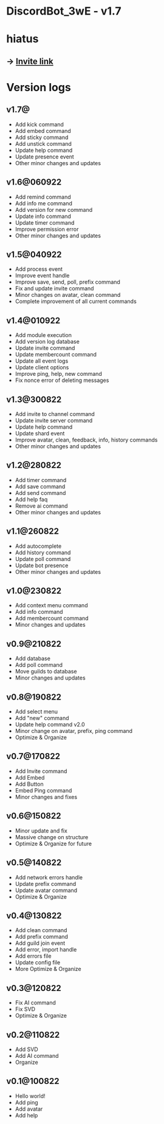 # DiscordBot_3wE - v1.7

# hiatus

## -> [Invite link](https://discord.com/oauth2/authorize?client_id=1006591332204154951&permissions=1239097535991&scope=bot%20applications.commands)

# Version logs
## v1.7@
- Add kick command
- Add embed command
- Add sticky command
- Add unstick command
- Update help command
- Update presence event
- Other minor changes and updates

## v1.6@060922
- Add remind command
- Add info me command
- Add version for new command
- Update info command
- Update timer command
- Improve permission error
- Other minor changes and updates

## v1.5@040922
- Add process event
- Improve event handle
- Improve save, send, poll, prefix command
- Fix and update invite command
- Minor changes on avatar, clean command
- Complete improvement of all current commands

## v1.4@010922
- Add module execution
- Add version log database
- Update invite command
- Update membercount command
- Update all event logs
- Update client options
- Improve ping, help, new command
- Fix nonce error of deleting messages

## v1.3@300822
- Add invite to channel command
- Update invite server command
- Update help command
- Update shard event
- Improve avatar, clean, feedback, info, history commands
- Other minor changes and updates

## v1.2@280822
- Add timer command
- Add save command
- Add send command
- Add help faq
- Remove ai command
- Other minor changes and updates

## v1.1@260822
- Add autocomplete
- Add history command
- Update poll command
- Update bot presence
- Other minor changes and updates

## v1.0@230822
- Add context menu command
- Add info command
- Add membercount command
- Minor changes and updates

## v0.9@210822
- Add database
- Add poll command
- Move guilds to database
- Minor changes and updates

## v0.8@190822
- Add select menu
- Add "new" command
- Update help command v2.0
- Minor change on avatar, prefix, ping command
- Optimize & Organize

## v0.7@170822
- Add Invite command
- Add Embed
- Add Button
- Embed Ping command
- Minor changes and fixes

## v0.6@150822
- Minor update and fix
- Massive change on structure
- Optimize & Organize for future

## v0.5@140822
- Add network errors handle
- Update prefix command
- Update avatar command
- Optimize & Organize

## v0.4@130822
- Add clean command
- Add prefix command
- Add guild join event
- Add error, import handle
- Add errors file
- Update config file
- More Optimize & Organize

## v0.3@120822
- Fix AI command
- Fix SVD
- Optimize & Organize

## v0.2@110822
- Add SVD
- Add AI command
- Organize

## v0.1@100822
- Hello world!
- Add ping
- Add avatar
- Add help